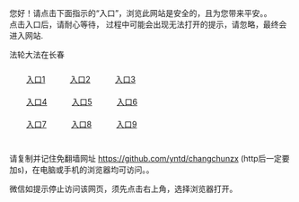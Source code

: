 您好！请点击下面指示的“入口”，浏览此网站是安全的，且为您带来平安。。 <br/>
点击入口后，请耐心等待， 过程中可能会出现无法打开的提示，请忽略，最终会进入网站. </br>

法轮大法在长春<br/>
<div style="padding:10px"><a style="margin:20px" target="_blank" href="https://d1kkf722sbgy9w.cloudfront.net/2Qpsp?oifmoc" id="ccLink1" rel="nofollow">入口1</a> <a target="_blank" style="margin:20px" href="https://d1rvagpjf1oa6c.cloudfront.net/2Qpsp?lkeqplie" id="ccLink2" rel="nofollow">入口2</a> <a style="margin:20px" target="_blank" href="https://d6w6t0pk5sckm.cloudfront.net/2Qpsp?yjvyhutl" id="ccLink3" rel="nofollow">入口3</a></div>

<div style="padding:10px" ><a style="margin:20px" target="_blank" href="https://d1kkf722sbgy9w.cloudfront.net/2Qpsp?oifmoc" id="ccLink4" rel="nofollow">入口4</a> <a style="margin:20px" href="https://d1rvagpjf1oa6c.cloudfront.net/2Qpsp?lkeqplie" target="_blank" id="ccLink5" rel="nofollow">入口5</a> <a style="margin:20px" href="https://d6w6t0pk5sckm.cloudfront.net/2Qpsp?yjvyhutl" target="_blank" id="ccLink6" rel="nofollow">入口6</a></div>

<div style="padding:10px"><a style="margin:20px" target="_blank" href="https://d1kkf722sbgy9w.cloudfront.net/2Qpsp?oifmoc" id="ccLink7" rel="nofollow">入口7</a> <a style="margin:20px" href="https://d1rvagpjf1oa6c.cloudfront.net/2Qpsp?lkeqplie" target="_blank" id="ccLink8" rel="nofollow">入口8</a> <a style="margin:20px" target="_blank" href="https://d6w6t0pk5sckm.cloudfront.net/2Qpsp?yjvyhutl" id="ccLink9" rel="nofollow">入口9</a></div>

<br/>



请复制并记住免翻墙网址 https://github.com/yntd/changchunzx (http后一定要加s)，在电脑或手机的浏览器均可访问。。<br/>

微信如提示停止访问该网页，须先点击右上角，选择浏览器打开。
